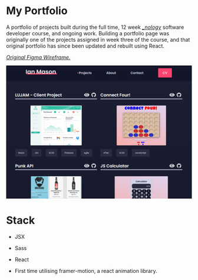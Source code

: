# My Portfolio

A portfolio of projects built during the full time, 12 week [*_nology*](https://nology.io/) software developer course, and ongoing work. Building a portfolio page was originally one of the projects assigned in week three of the course, and that original portfolio has since been updated and rebuilt using React.


[*Original Figma Wireframe.*](https://www.figma.com/file/vYwXIRvtlCjtj4RhAKEIMW/Porfolio-Ideas?node-id=0%3A1/)

![Projects](https://github.com/ism90/ian-mason-portfolio/blob/main/src/assets/images/Readme.png)

# Stack

- JSX
- Sass
- React

- First time utilising framer-motion, a react animation library.




